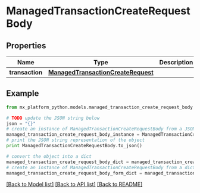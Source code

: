 # ManagedTransactionCreateRequestBody


## Properties
Name | Type | Description | Notes
------------ | ------------- | ------------- | -------------
**transaction** | [**ManagedTransactionCreateRequest**](ManagedTransactionCreateRequest.md) |  | [optional] 

## Example

```python
from mx_platform_python.models.managed_transaction_create_request_body import ManagedTransactionCreateRequestBody

# TODO update the JSON string below
json = "{}"
# create an instance of ManagedTransactionCreateRequestBody from a JSON string
managed_transaction_create_request_body_instance = ManagedTransactionCreateRequestBody.from_json(json)
# print the JSON string representation of the object
print ManagedTransactionCreateRequestBody.to_json()

# convert the object into a dict
managed_transaction_create_request_body_dict = managed_transaction_create_request_body_instance.to_dict()
# create an instance of ManagedTransactionCreateRequestBody from a dict
managed_transaction_create_request_body_form_dict = managed_transaction_create_request_body.from_dict(managed_transaction_create_request_body_dict)
```
[[Back to Model list]](../README.md#documentation-for-models) [[Back to API list]](../README.md#documentation-for-api-endpoints) [[Back to README]](../README.md)


